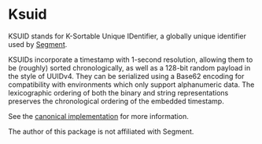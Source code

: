 Ksuid
=====

KSUID stands for K-Sortable Unique IDentifier, a globally unique identifier used by
[Segment](https://segment.com/blog/a-brief-history-of-the-uuid/).

KSUIDs incorporate a timestamp with 1-second resolution, allowing them to be (roughly) sorted
chronologically, as well as a 128-bit random payload in the style of UUIDv4. They can be
serialized using a Base62 encoding for compatibility with environments which only support
alphanumeric data. The lexicographic ordering of both the binary and string representations
preserves the chronological ordering of the embedded timestamp.

See the [canonical implementation](https://github.com/segmentio/ksuid) for more information.

The author of this package is not affiliated with Segment.
